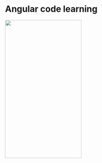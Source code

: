 # Angular code learning

<img src="https://user-images.githubusercontent.com/7bfb86a/angularmindmap.png" width="250" height="450">
